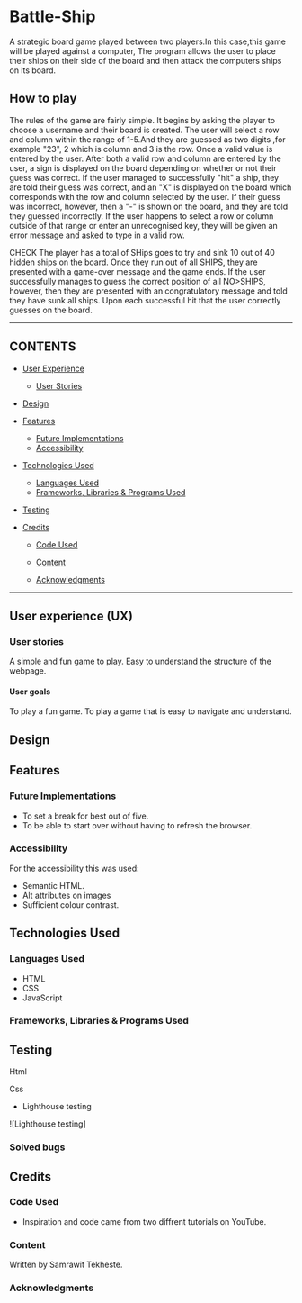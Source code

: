 # Battle-Ship
 
A strategic board game played between two players.In this case,this game will be played against a computer, 
The program allows the user to place their ships on their side of the board and then attack the computers ships on its board. 

## How to play

The rules of the game are fairly simple. It begins by asking the player to choose a username and their board is created.
The user will select a row and column within the range of 1-5.And they are guessed as two digits ,for example "23", 2 which is column and 3 is the row.
Once a valid value is entered by the user.
After both a valid row and column are entered by the user, a sign is displayed on the board depending on whether or not their guess was correct. If the user managed to successfully "hit" a ship, they are told their guess was correct, and an "X" is displayed on the board which corresponds with the row and column selected by the user. If their guess was incorrect, however, then a "-" is shown on the board, and they are told they guessed incorrectly.
If the user happens to select a row or column outside of that range or enter an unrecognised key, they will be given an error message and asked to type in a valid row.


CHECK
The player has a total of SHips goes to try and sink 10 out of 40 hidden ships on the board. 
Once they run out of all SHIPS, they are presented with a game-over message and the game ends. 
If the user successfully manages to guess the correct position of all NO>SHIPS, however, then they are presented with an congratulatory message and told they have sunk all ships. Upon each successful hit that the user correctly guesses on the board.

---

## CONTENTS

* [User Experience](#user-experience-ux)
  * [User Stories](#user-stories)

* [Design](#design)

* [Features](#features)
  * [Future Implementations](#future-implementations)
  * [Accessibility](#accessibility)

* [Technologies Used](#technologies-used)
  * [Languages Used](#languages-used)
  * [Frameworks, Libraries & Programs Used](#frameworks-libraries--programs-used)

* [Testing](#testing)

* [Credits](#credits)
  * [Code Used](#code-used)
  * [Content](#content)
  
  * [Acknowledgments](#acknowledgments)

---

## User experience (UX)



### User stories
A simple and fun game to play.
Easy to understand the structure of the webpage. 


#### User goals
To play a fun game.
To  play a game that is easy to navigate and understand.


## Design


## Features




### Future Implementations

- To set a break for best out of five.
- To be able to start over without having to refresh the browser. 

### Accessibility

For the accessibility this was used:
- Semantic HTML.
- Alt attributes on images
- Sufficient colour contrast.


## Technologies Used

### Languages Used

- HTML
- CSS 
- JavaScript

### Frameworks, Libraries & Programs Used

## Testing

Html

Css

- Lighthouse testing

![Lighthouse testing]

### Solved bugs

## Credits

### Code Used

- Inspiration and code came from two diffrent tutorials on YouTube.

### Content

Written by Samrawit Tekheste.
  
###  Acknowledgments
